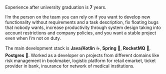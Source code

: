 Experience after university graduation is **7** years.

I’m the person on the team you can rely on if you want to develop new
functionality without requirements and a task description, fix floating bugs that nobody wants, increase productivity
through system design taking into account restrictions and company policies, and you want a stable project even when I’m
not on duty.

The main development stack is **Java/Kotlin** ☕, **Spring** 🍃, **RocketMQ** 🚀, **Postgres** 🐘. Worked as a developer on
projects from different domains like risk management in bookmaker, logistic platform for retail emarket, ticket provider
in bank, insurance for network of medical institutions.
